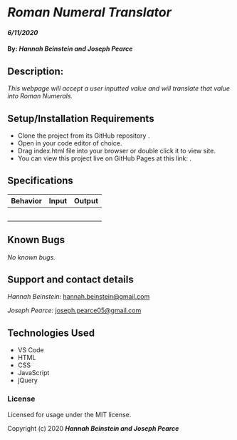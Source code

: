 # _Roman Numeral Translator_

#### _6/11/2020_

#### By: _**Hannah Beinstein and Joseph Pearce**_

## Description:

_This webpage will accept a user inputted value and will translate that value into Roman Numerals._

## Setup/Installation Requirements

* Clone the project from its GitHub repository .
* Open in your code editor of choice.
* Drag index.html file into your browser or double click it to view site.
* You can view this project live on GitHub Pages at this link: .

## Specifications

| Behavior       | Input         | Output  |
| ------------- |:-------------:| -----:|
|  |   | | 
| |  |  | 
|  |  | |
| | | |
|  |   |  |

## Known Bugs

_No known bugs._

## Support and contact details

_Hannah Beinstein:_ 
hannah.beinstein@gmail.com

_Joseph Pearce:_
joseph.pearce05@gmail.com


## Technologies Used

* VS Code
* HTML
* CSS
* JavaScript
* jQuery

### License

Licensed for usage under the MIT license.

Copyright (c) 2020 **_Hannah Beinstein and Joseph Pearce_**